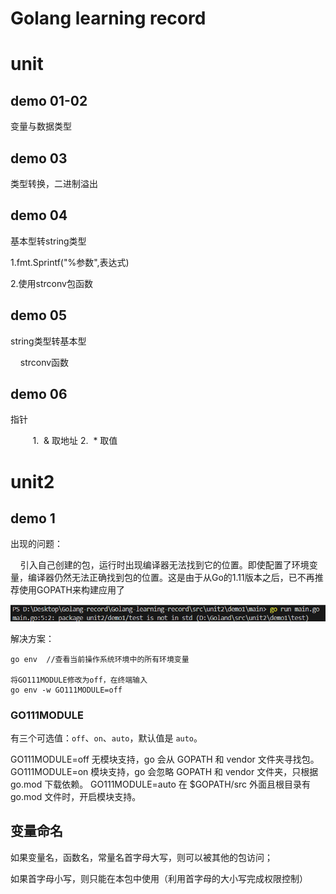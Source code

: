 # Golang learning record

# unit

## demo 01-02

变量与数据类型

## demo 03

类型转换，二进制溢出

## demo 04

基本型转string类型 

1.fmt.Sprintf("%参数",表达式)

2.使用strconv包函数    

## demo 05

string类型转基本型

    strconv函数 

## demo 06

指针

         1.  & 取地址 2.  * 取值

# unit2

## demo 1

出现的问题：

    引入自己创建的包，运行时出现编译器无法找到它的位置。即使配置了环境变量，编译器仍然无法正确找到包的位置。这是由于从Go的1.11版本之后，已不再推荐使用GOPATH来构建应用了

![](./docs/assets/unit2-demo1-issue.png)

解决方案：

```
go env  //查看当前操作系统环境中的所有环境变量

将GO111MODULE修改为off，在终端输入
go env -w GO111MODULE=off
```

### GO111MODULE

有三个可选值：`off`、`on`、`auto`，默认值是 `auto`。

GO111MODULE=off 无模块支持，go 会从 GOPATH 和 vendor 文件夹寻找包。
GO111MODULE=on 模块支持，go 会忽略 GOPATH 和 vendor 文件夹，只根据 go.mod 下载依赖。
GO111MODULE=auto 在 $GOPATH/src 外面且根目录有 go.mod 文件时，开启模块支持。

## 变量命名

如果变量名，函数名，常量名首字母大写，则可以被其他的包访问；

如果首字母小写，则只能在本包中使用（利用首字母的大小写完成权限控制）
